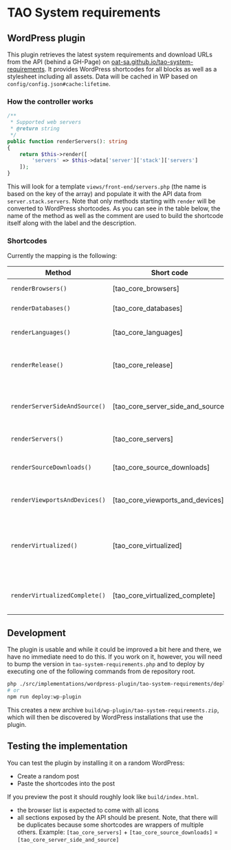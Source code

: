 # TAO System requirements

## WordPress plugin

This plugin retrieves the latest system requirements and download URLs from the API (behind a GH-Page) on [oat-sa.github.io/tao-system-requirements](https://oat-sa.github.io/tao-system-requirements). It provides WordPress shortcodes for all blocks as well as a stylesheet including all assets. Data will be cached in WP based on `config/config.json#cache:lifetime`.

### How the controller works
```php
/**
 * Supported web servers
 * @return string
 */
public function renderServers(): string
{
    return $this->render([
        'servers' => $this->data['server']['stack']['servers']
    ]);
}
```
This will look for a template `views/front-end/servers.php` (the name is based on the key of the array) and populate it with the API data from `server.stack.servers`. Note that only methods starting with `render` will be converted to WordPress shortcodes. As you can see in the table below, the name of the method as well as the comment are used to build the shortcode itself along with the label and the description.

### Shortcodes 
Currently the mapping is the following:

| Method                        | Short code                        | Label                  | Description                                                 |
|-------------------------------|-----------------------------------|------------------------|-------------------------------------------------------------|
| `renderBrowsers()`            | [tao_core_browsers]               | Browsers               | Supported browsers                                          |
| `renderDatabases()`           | [tao_core_databases]              | Databases              | Supported databases                                         |
| `renderLanguages()`           | [tao_core_languages]              | Languages              | Supported programming languages                             |
| `renderRelease()`             | [tao_core_release]                | Release                | Version number of the current TAO release                   |
| `renderServerSideAndSource()` | [tao_core_server_side_and_source] | Server side and source | Server-side requirements and source downloads combined      |
| `renderServers()`             | [tao_core_servers]                | Servers                | Supported web servers                                       |
| `renderSourceDownloads()`     | [tao_core_source_downloads]       | Source downloads       | Source downloads (zip archive, GitHub)                      |
| `renderViewportsAndDevices()` | [tao_core_viewports_and_devices]  | Viewports and devices  | Supported viewports and devices                             |
| `renderVirtualized()`         | [tao_core_virtualized]            | Virtualized            | Docker related (Docker Desktop and command line to run TAO) |
| `renderVirtualizedComplete()` | [tao_core_virtualized_complete]   | Virtualized complete   | Docker related with heading and description                 |


## Development

The plugin is usable and while it could be improved a bit here and there, we have no immediate need to do this. If you work on it, however, you will need to bump the version in `tao-system-requirements.php` and to deploy by executing one of the following commands from de repository root.
```bash 
php ./src/implementations/wordpress-plugin/tao-system-requirements/deploy.php
# or
npm run deploy:wp-plugin
``` 
This creates a new archive `build/wp-plugin/tao-system-requirements.zip`, which will then be discovered by WordPress installations that use the plugin.

## Testing the implementation

You can test the plugin by installing it on a random WordPress:

- Create a random post
- Paste the shortcodes into the post

If you preview the post it should roughly look like `build/index.html`. 

- the browser list is expected to come with all icons
- all sections exposed by the API should be present. Note, that there will be duplicates because some shortcodes are wrappers of multiple others. Example: `[tao_core_servers]` + `[tao_core_source_downloads]` = `[tao_core_server_side_and_source]`

